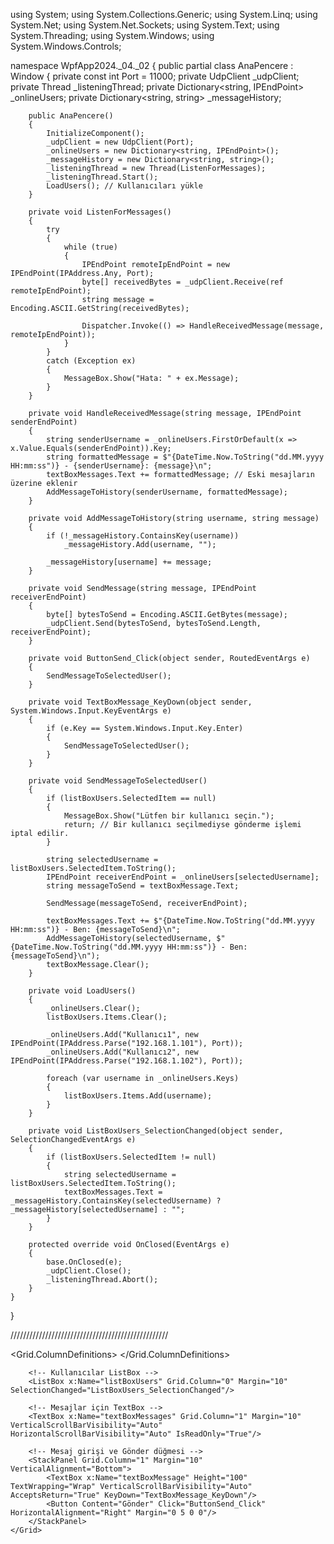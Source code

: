 using System;
using System.Collections.Generic;
using System.Linq;
using System.Net;
using System.Net.Sockets;
using System.Text;
using System.Threading;
using System.Windows;
using System.Windows.Controls;

namespace WpfApp2024._04._02
{
    public partial class AnaPencere : Window
    {
        private const int Port = 11000;
        private UdpClient _udpClient;
        private Thread _listeningThread;
        private Dictionary<string, IPEndPoint> _onlineUsers;
        private Dictionary<string, string> _messageHistory;

        public AnaPencere()
        {
            InitializeComponent();
            _udpClient = new UdpClient(Port);
            _onlineUsers = new Dictionary<string, IPEndPoint>();
            _messageHistory = new Dictionary<string, string>();
            _listeningThread = new Thread(ListenForMessages);
            _listeningThread.Start();
            LoadUsers(); // Kullanıcıları yükle
        }

        private void ListenForMessages()
        {
            try
            {
                while (true)
                {
                    IPEndPoint remoteIpEndPoint = new IPEndPoint(IPAddress.Any, Port);
                    byte[] receivedBytes = _udpClient.Receive(ref remoteIpEndPoint);
                    string message = Encoding.ASCII.GetString(receivedBytes);

                    Dispatcher.Invoke(() => HandleReceivedMessage(message, remoteIpEndPoint));
                }
            }
            catch (Exception ex)
            {
                MessageBox.Show("Hata: " + ex.Message);
            }
        }

        private void HandleReceivedMessage(string message, IPEndPoint senderEndPoint)
        {
            string senderUsername = _onlineUsers.FirstOrDefault(x => x.Value.Equals(senderEndPoint)).Key;
            string formattedMessage = $"{DateTime.Now.ToString("dd.MM.yyyy HH:mm:ss")} - {senderUsername}: {message}\n";
            textBoxMessages.Text += formattedMessage; // Eski mesajların üzerine eklenir
            AddMessageToHistory(senderUsername, formattedMessage);
        }

        private void AddMessageToHistory(string username, string message)
        {
            if (!_messageHistory.ContainsKey(username))
                _messageHistory.Add(username, "");

            _messageHistory[username] += message;
        }

        private void SendMessage(string message, IPEndPoint receiverEndPoint)
        {
            byte[] bytesToSend = Encoding.ASCII.GetBytes(message);
            _udpClient.Send(bytesToSend, bytesToSend.Length, receiverEndPoint);
        }

        private void ButtonSend_Click(object sender, RoutedEventArgs e)
        {
            SendMessageToSelectedUser();
        }

        private void TextBoxMessage_KeyDown(object sender, System.Windows.Input.KeyEventArgs e)
        {
            if (e.Key == System.Windows.Input.Key.Enter)
            {
                SendMessageToSelectedUser();
            }
        }

        private void SendMessageToSelectedUser()
        {
            if (listBoxUsers.SelectedItem == null)
            {
                MessageBox.Show("Lütfen bir kullanıcı seçin.");
                return; // Bir kullanıcı seçilmediyse gönderme işlemi iptal edilir.
            }

            string selectedUsername = listBoxUsers.SelectedItem.ToString();
            IPEndPoint receiverEndPoint = _onlineUsers[selectedUsername];
            string messageToSend = textBoxMessage.Text;

            SendMessage(messageToSend, receiverEndPoint);

            textBoxMessages.Text += $"{DateTime.Now.ToString("dd.MM.yyyy HH:mm:ss")} - Ben: {messageToSend}\n";
            AddMessageToHistory(selectedUsername, $"{DateTime.Now.ToString("dd.MM.yyyy HH:mm:ss")} - Ben: {messageToSend}\n");
            textBoxMessage.Clear();
        }

        private void LoadUsers()
        {
            _onlineUsers.Clear();
            listBoxUsers.Items.Clear();

            _onlineUsers.Add("Kullanıcı1", new IPEndPoint(IPAddress.Parse("192.168.1.101"), Port));
            _onlineUsers.Add("Kullanıcı2", new IPEndPoint(IPAddress.Parse("192.168.1.102"), Port));

            foreach (var username in _onlineUsers.Keys)
            {
                listBoxUsers.Items.Add(username);
            }
        }

        private void ListBoxUsers_SelectionChanged(object sender, SelectionChangedEventArgs e)
        {
            if (listBoxUsers.SelectedItem != null)
            {
                string selectedUsername = listBoxUsers.SelectedItem.ToString();
                textBoxMessages.Text = _messageHistory.ContainsKey(selectedUsername) ? _messageHistory[selectedUsername] : "";
            }
        }

        protected override void OnClosed(EventArgs e)
        {
            base.OnClosed(e);
            _udpClient.Close();
            _listeningThread.Abort();
        }
    }
}



//////////////////////////////////////////////////


<Window x:Class="WpfApp2024._04._02.AnaPencere"
        xmlns="http://schemas.microsoft.com/winfx/2006/xaml/presentation"
        xmlns:x="http://schemas.microsoft.com/winfx/2006/xaml"
        Title="UDP Sohbet Uygulaması" Height="450" Width="600">
    <Grid>
        <Grid.ColumnDefinitions>
            <ColumnDefinition Width="Auto"/>
            <ColumnDefinition Width="*"/>
        </Grid.ColumnDefinitions>

        <!-- Kullanıcılar ListBox -->
        <ListBox x:Name="listBoxUsers" Grid.Column="0" Margin="10" SelectionChanged="ListBoxUsers_SelectionChanged"/>

        <!-- Mesajlar için TextBox -->
        <TextBox x:Name="textBoxMessages" Grid.Column="1" Margin="10" VerticalScrollBarVisibility="Auto" HorizontalScrollBarVisibility="Auto" IsReadOnly="True"/>

        <!-- Mesaj girişi ve Gönder düğmesi -->
        <StackPanel Grid.Column="1" Margin="10" VerticalAlignment="Bottom">
            <TextBox x:Name="textBoxMessage" Height="100" TextWrapping="Wrap" VerticalScrollBarVisibility="Auto" AcceptsReturn="True" KeyDown="TextBoxMessage_KeyDown"/>
            <Button Content="Gönder" Click="ButtonSend_Click" HorizontalAlignment="Right" Margin="0 5 0 0"/>
        </StackPanel>
    </Grid>
</Window>

